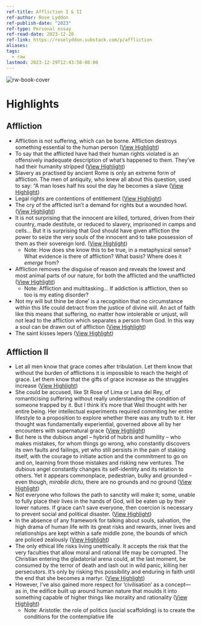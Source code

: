 ```yaml
---
ref-title: Affliction I & II
ref-author: Rose Lyddon
ref-publish-date: "2023"
ref-type: Personal essay
ref-read-date: 2023-12-28
ref-link: https://roselyddon.substack.com/p/affliction
aliases: 
tags:
  - raw
lastmod: 2023-12-29T12:43:58-08:00
---
```

![rw-book-cover](https://substackcdn.com/image/fetch/w_1200,h_600,c_fill,f_jpg,q_auto:good,fl_progressive:steep,g_auto/https%3A%2F%2Fsubstack-post-media.s3.amazonaws.com%2Fpublic%2Fimages%2F479ff89d-e5ad-4e75-8f95-5347b448b585_550x800.jpeg)

# Highlights

## Affliction
- Affliction is not suffering, which can be borne. Affliction destroys something essential to the human person ([View Highlight](https://read.readwise.io/read/01hjstgdnmncz4gdp4q415dzdx))
- To say that the afflicted have had their human rights violated is an offensively inadequate description of what’s happened to them. They’ve had their humanity stripped ([View Highlight](https://read.readwise.io/read/01hjstj00d3qzww4n7wbv8jsbp))
- Slavery as practised by ancient Rome is only an extreme form of affliction. The men of antiquity, who knew all about this question, used to say: “A man loses half his soul the day he becomes a slave ([View Highlight](https://read.readwise.io/read/01hjt1njqj9va4tdeg5wgbqhy5))
- Legal rights are contentions of entitlement ([View Highlight](https://read.readwise.io/read/01hjt1m94ygdwds1mz6w488vay))
- The cry of the afflicted isn’t a demand for rights but a wounded howl. ([View Highlight](https://read.readwise.io/read/01hjt1meftwbsceag64sq0q6dd))
- It is not surprising that the innocent are killed, tortured, driven from their country, made destitute, or reduced to slavery, imprisoned in camps and cells… But it is surprising that God should have given affliction the power to seize the very souls of the innocent and to take possession of them as their sovereign lord. ([View Highlight](https://read.readwise.io/read/01hjt1q0rrfv55w6yfxwc9x993))
    - Note: How does she know this to be true, in a metaphysical sense? What evidence is there of affliction? What basis? Where does it *emerge* from?
- Affliction removes the disguise of reason and reveals the lowest and most animal parts of our nature, for both the afflicted and the unafflicted ([View Highlight](https://read.readwise.io/read/01hjt5z3dsdkkeb7d0meqwaye9))
    - Note: Affliction and multitasking...
      If addiction is affliction, then so too is my eating disorder?
- Not my will but thine be done’ is a recognition that no circumstance within this life could detract from the justice of divine will. An act of faith like this means that suffering, no matter how intolerable or unjust, will not lead to the affliction which separates a person from God. In this way a soul can be drawn out of affliction ([View Highlight](https://read.readwise.io/read/01hjt66742737ckmym227694gt))
- The saint kisses lepers ([View Highlight](https://read.readwise.io/read/01hjt682mze3adtn0j2826bwzs))

## Affliction II

- Let all men know that grace comes after tribulation. Let them know that without the burden of afflictions it is impossible to reach the height of grace. Let them know that the gifts of grace increase as the struggles increase ([View Highlight](https://read.readwise.io/read/01hgbnezmwvc258kfbjc98xxqg))
- She could be accused, like St Rose of Lima or Lana del Rey, of romanticising suffering without really understanding the condition of someone trapped by it. But I think it’s more that Weil thought with her entire being. Her intellectual experiments required commiting her entire lifestyle to a proposition to explore whether there was any truth to it. Her thought was fundamentally experiential, governed above all by her encounters with supernatural grace ([View Highlight](https://read.readwise.io/read/01hgbnneh8scs8ty15c6adjx52))
- But here is the dubious angel – hybrid of hubris and humility – who makes mistakes, for whom things go wrong, who constantly discovers its own faults and failings, yet who still persists in the pain of staking itself, with the courage to initiate action and the commitment to go on and on, learning from those mistakes and risking new ventures. The dubious angel constantly changes its self-identity and its relation to others. Yet it appears commonplace, pedestrian, bulky and grounded – even though, *mirabile dictu*, there are no grounds and no ground ([View Highlight](https://read.readwise.io/read/01hgbnv1pg6gavx9byb8dhz0k6))
- Not everyone who follows the path to sanctity will make it; some, unable to fully place their lives in the hands of God, will be eaten up by their lower natures. If grace can’t save everyone, then coercion is necessary to prevent social and political disaster. ([View Highlight](https://read.readwise.io/read/01hgbny2vfd9h7qrnqgr319qvj))
- In the absence of any framework for talking about souls, salvation, the high drama of human life with its great risks and rewards, inner lives and relationships are kept within a safe middle zone, the bounds of which are policed zealously ([View Highlight](https://read.readwise.io/read/01hgbp04nbaem3t2nhyr157rnq))
- The only ethical life risks living unethically. It accepts the risk that the very faculties that allow moral and rational life may be corrupted. The Christian entering the gladatorial arena could, at the last moment, be consumed by the terror of death and lash out in wild panic, killing her persecutors. It’s only by risking this possibility and enduring in faith until the end that she becomes a martyr. ([View Highlight](https://read.readwise.io/read/01hgbp190sc4bm2f0xg2sc2whw))
- However, I’ve also gained more respect for ‘civilisation’ as a concept—as in, the edifice built up around human nature that moulds it into something capable of higher things like morality and rationality ([View Highlight](https://read.readwise.io/read/01hjt9vzdc3sxq94503hm2fcxv))
    - Note: Aristotle: the role of politics (social scaffolding) is to create the conditions for the contemplative life
